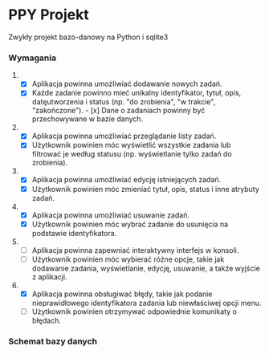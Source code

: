 # PPY Projekt
Zwykły projekt bazo-danowy na Python i sqlite3

### Wymagania

1)  - [x] Aplikacja powinna umożliwiać dodawanie nowych zadań.
    - [x] Każde zadanie powinno mieć unikalny identyfikator, tytuł, opis, datęutworzenia i status (np. "do zrobienia", "w trakcie", "zakończone").     - [x] Dane o zadaniach powinny być przechowywane w bazie danych.
2)  - [x] Aplikacja powinna umożliwiać przeglądanie listy zadań.  
    - [x] Użytkownik powinien móc wyświetlić wszystkie zadania lub filtrować je według statusu (np. wyświetlanie tylko zadań do zrobienia).
3)  - [x] Aplikacja powinna umożliwiać edycję istniejących zadań. 
    - [x] Użytkownik powinien móc zmieniać tytuł, opis, status i inne atrybuty zadań.
4)  - [x] Aplikacja powinna umożliwiać usuwanie zadań. 
    - [x] Użytkownik powinien móc wybrać zadanie do usunięcia na podstawie identyfikatora.
5)  - [ ] Aplikacja powinna zapewniać interaktywny interfejs w konsoli. 
    - [ ] Użytkownik powinien móc wybierać różne opcje, takie jak dodawanie zadania, wyświetlanie, edycję, usuwanie, a także wyjście z aplikacji.
6)  - [x] Aplikacja powinna obsługiwać błędy, takie jak podanie nieprawidłowego identyfikatora zadania lub niewłaściwej opcji menu.
    - [ ] Użytkownik powinien otrzymywać odpowiednie komunikaty o błędach.

### Schemat bazy danych
